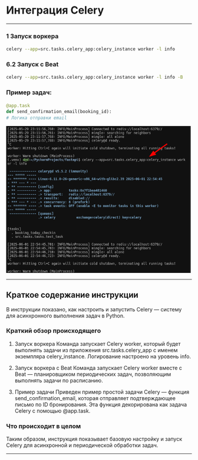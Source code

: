 # Интеграция Celery

--- 

### 1 Запуск воркера

```bash
celery --app=src.tasks.celery_app:celery_instance worker -l info
```

### 6.2 Запуск с Beat

```bash
celery --app=src.tasks.celery_app:celery_instance worker -l info -B
```

### Пример задач:

```python
@app.task
def send_confirmation_email(booking_id):
# Логика отправки email
```

![Пример миграций](/course_helpers/6%20Кэширование%20с%20Redis/celery.png)

---

## Краткое содержание инструкции

В инструкции показано, как настроить и запустить Celery — систему для асинхронного выполнения задач в Python.

### Краткий обзор происходящего

1. Запуск воркера
   Команда запускает Celery worker, который будет выполнять задачи из приложения src.tasks.celery_app с именем
   экземпляра celery_instance. Логирование настроено на уровень info.

2. Запуск воркера с Beat
   Команда запускает Celery worker вместе с Beat — планировщиком периодических задач, позволяющим выполнять задачи по
   расписанию.

3. Пример задачи
   Приведен пример простой задачи Celery — функция send_confirmation_email, которая отправляет подтверждающее письмо по
   ID бронирования. Эта функция декорирована как задача Celery с помощью @app.task.

### Что происходит в целом

Таким образом, инструкция показывает базовую настройку и запуск Celery для асинхронной и периодической обработки задач.

---